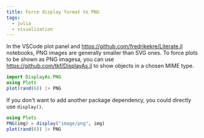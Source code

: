 ```yaml
---
title: Force display format to PNG
tags:
  - julia
  - visualization
---
```


In the VSCode plot panel and https://github.com/fredrikekre/Literate.jl notebooks, PNG images are generally smaller than SVG ones. To force plots to be shown as PNG imagesa, you can use https://github.com/tkf/DisplayAs.jl to show objects in a chosen MIME type.

```julia
import DisplayAs.PNG
using Plots
plot(rand(6)) |> PNG
```

If you don't want to add another package dependency, you could directly use `display()`.

```julia
using Plots
PNG(img) = display("image/png", img)
plot(rand(6)) |> PNG
```
